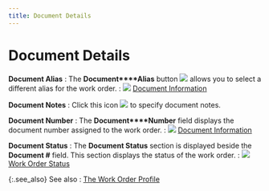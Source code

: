 ```yaml
---
title: Document Details
---
```


# Document Details


**Document Alias**
: The **Document****Alias** button ![]({{site.ba_baseurl}}/img/ba_document_alias_button.gif) allows  you to select a different alias for the work order.
: ![]({{site.ba_baseurl}}/img/lens.gif) [Document  Information]({{site.ba_baseurl}}/prod-asm/creating-wo/wo-details/document_information_work_order_building_assembly_content.html)


**Document Notes**
: Click this icon ![]({{site.ba_baseurl}}/img/ba_notes_icon.gif) to specify document  notes.


**Document Number**
: The **Document****Number** field displays the document  number assigned to the work order.
: ![]({{site.ba_baseurl}}/img/lens.gif) [Document  Information]({{site.ba_baseurl}}/prod-asm/creating-wo/wo-details/document_information_work_order_building_assembly_content.html)


**Document Status**
: The **Document Status** section is displayed beside the **Document 
 #** field. This section displays the status of the work order.
: ![]({{site.ba_baseurl}}/img/lens.gif) [Work  Order Status]({{site.ba_baseurl}}/prod-asm/creating-wo/wo-details/work_order_status_work_order_profile_assembly_content.html)


{:.see_also}
See also
: [The  Work Order Profile]({{site.ba_baseurl}}/prod-asm/creating-wo/create-a-work-order/the_work_order_profile_assembly_step_by_step.html)
